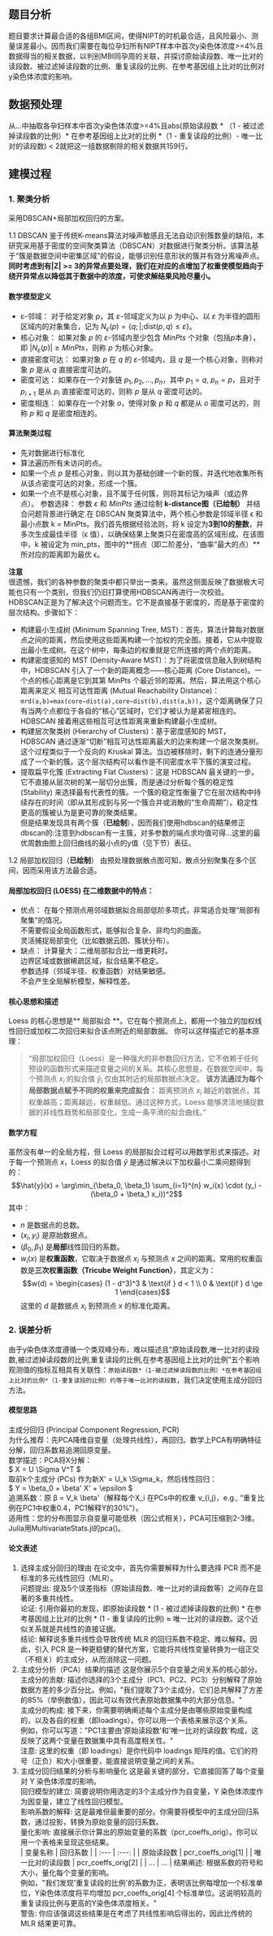 ## 题目分析
题目要求计算最合适的各组BMI区间，使得NIPT的时机最合适，且风险最小、测量误差最小。因而我们需要在每位孕妇所有NIPT样本中首次y染色体浓度>=4%且数据得当的相关数据，以判别MBI同孕周的关联，并探讨原始读段数、唯一比对的读段数、被过滤掉读段数的比例、重复读段的比例、在参考基因组上比对的比例对y染色体浓度的影响。  

## 数据预处理
从...中抽取各孕妇样本中首次y染色体浓度>=4%且abs(原始读段数 * （1 - 被过滤掉读段数的比例）* 在参考基因组上比对的比例 *（1 - 重复读段的比例）- 唯一比对的读段数) < 2就把这一组数据剔除的相关数据共159行。  

## 建模过程

### 1. 聚类分析
采用DBSCAN+局部加权回归的方案。

1.1 DBSCAN
鉴于传统K-means算法对噪声敏感且无法自动识别簇数量的缺陷，本研究采用基于密度的空间聚类算法（DBSCAN）对数据进行聚类分析。该算法基于“簇是数据空间中密集区域”的假设，能够识别任意形状的簇并有效分离噪声点。  
**同时考虑到有|Z| >= 3的异常点要处理，我们在对应的点增加了权重使模型趋向于绕开异常点以降低其于数据中的浓度，可使求解结果风险尽量小。**  

#### 数学模型定义
- ε-邻域： 对于给定对象 $p$，其 $ε$-邻域定义为以 $p$ 为中心、以 $ε$ 为半径的圆形区域内的对象集合，记为 $N_ε(p) = \{q ; | ; \text{dist}(p, q) ≤ ε\}$。
- 核心对象： 如果对象 $p$ 的 $ε$-邻域内至少包含 $MinPts$ 个对象（包括$p$本身），即 $|N_ε(p)| ≥ MinPts$，则称 $p$ 为核心对象。
- 直接密度可达： 如果对象 $p$ 在 $q$ 的 $ε$-邻域内，且 $q$ 是一个核心对象，则称对象 $p$ 是从 $q$ 直接密度可达的。
- 密度可达： 如果存在一个对象链 $p_1, p_2, ..., p_n$，其中 $p_1 = q$, $p_n = p$，且对于 $p_{i+1}$ 是从 $p_i$ 直接密度可达的，则称 $p$ 是从 $q$ 密度可达的。
- 密度相连： 如果存在一个对象 $o$，使得对象 $p$ 和 $q$ 都是从 $o$ 密度可达的，则称 $p$ 和 $q$ 是密度相连的。  
#### 算法聚类过程
- 先对数据进行标准化
- 算法遍历所有未访问的点。
- 如果一个点 $p$ 是核心对象，则以其为基础创建一个新的簇，并迭代地收集所有从该点密度可达的对象，形成一个簇。
- 如果一个点不是核心对象，且不属于任何簇，则将其标记为噪声（或边界点）。
参数选择： 参数 $ε$ 和 $MinPts$ 通过绘制 **k-distance图（已绘制）** 并结合问题背景进行确定.在 DBSCAN 聚类算法中，两个核心参数是邻域半径 ϵ 和最小点数 k = MinPts。我们首先根据经验法则，将 k 设定为**3到10的整数**，并多次生成最佳半径（ϵ 值），以确保结果上聚类只在密度高的区域形成。在该图中，k 被设定为 min_pts，图中的**拐点（即二阶差分，“曲率”最大的点）**所对应的距离即为最优 ϵ。

**注意**  
很遗憾，我们的各种参数的聚类中都只举出一类来。虽然这侧面反映了数据极大可能也只有一个类别，但我们仍旧打算使用HDBSCAN再进行一次校验。  
HDBSCAN正是为了解决这个问题而生。它不是直接基于密度的，而是基于密度的层次结构。步骤如下：   
- 构建最小生成树 (Minimum Spanning Tree, MST)：首先，算法计算每对数据点之间的距离，然后使用这些距离构建一个加权的完全图。接着，它从中提取出最小生成树。在这个树中，每条边的权重就是它所连接的两个点的距离。
- 构建密度感知的 MST (Density-Aware MST)：为了将密度信息融入到树结构中，HDBSCAN 引入了一个新的距离概念——核心距离 (Core Distance)。一个点的核心距离是它到其第 MinPts 个最近邻的距离。然后，算法用这个核心距离来定义 相互可达性距离 (Mutual Reachability Distance)：`mrd(a,b)=max(core−dist(a),core−dist(b),dist(a,b))`，这个距离确保了只有当两个点都位于各自的“核心”区域时，它们才被认为是紧密相连的。HDBSCAN 接着用这些相互可达性距离来重新构建最小生成树。  
- 构建层次聚类树 (Hierarchy of Clusters)：基于密度感知的 MST，HDBSCAN 通过逐渐“切断”相互可达性距离最大的边来构建一个层次聚类树。这个过程类似于一个反向的 Kruskal 算法。当边被移除时，剩下的连通分量形成了一个新的簇。这个层次结构可以看作是不同密度水平下簇的演变过程。
- 提取扁平化簇 (Extracting Flat Clusters)：这是 HDBSCAN 最关键的一步。它不直接从层次树的某一层切分出簇，而是通过分析每个簇的稳定性 (Stability) 来选择最有代表性的簇。一个簇的稳定性衡量了它在层次结构中持续存在的时间（即从其形成到与另一个簇合并或消散的“生命周期”）。稳定性更高的簇被认为是更可靠的聚类结果。  
但是结果发现具有两个簇（**已绘制**），因而我们使用hdbscan的结果修正dbscan的:注意到hdbscan有一主簇，对多参数的端点求均值可得...这里的最优周数由图上回归曲线的最小点的y值（见下节）表征。  

1.2 局部加权回归（**已绘制**）
由预处理数据散点图可知，散点分别聚集在多个区间，因而采用该方法最合适。  

#### 局部加权回归 (LOESS) 在二维数据中的特点：
- 优点：
在每个预测点用邻域数据拟合局部低阶多项式，非常适合处理“局部有聚集”的情况。  
不需要假设全局函数形式，能够拟合复杂、非均匀的曲面。  
灵活捕捉局部变化（比如数据云团、簇状分布）。  
- 缺点：
计算量大：二维局部拟合比一维更耗时。  
边界区域或数据稀疏区域，拟合结果不稳定。  
参数选择（邻域半径、权重函数）对结果敏感。  
不会产生全局解析模型，解释性差。  

#### 核心思想和描述
Loess 的核心思想是** 局部拟合 **。它在每个预测点上，都用一个独立的加权线性回归或加权二次回归来拟合该点附近的局部数据。
你可以这样描述它的基本原理：
> “局部加权回归（Loess）是一种强大的非参数回归方法，它不依赖于任何预设的函数形式来描述变量之间的关系。其核心思想是，在数据空间中，每个预测点 $x_i$ 的拟合值 $\hat{y}_i$ 仅由其附近的局部数据点决定。
> **该方法通过为每个局部数据点赋予不同的权重来完成拟合：** 距离预测点 $x_i$ 越近的数据点，其权重越高；距离越远，权重越低。通过这种方式，Loess 能够灵活地捕捉数据的非线性趋势和局部变化，生成一条平滑的拟合曲线。”  

#### 数学方程
虽然没有单一的全局方程，但 Loess 的局部拟合过程可以用数学形式来描述。对于每一个预测点 $x$，Loess 的拟合值 $\hat{y}$ 是通过解决以下加权最小二乘问题得到的：
$$\hat{y}(x) = \arg\min_{\beta_0, \beta_1} \sum_{i=1}^{n} w_i(x) \cdot (y_i - (\beta_0 + \beta_1 x_i))^2$$
其中：
* $n$ 是数据点的总数。
* $(x_i, y_i)$ 是原始数据点。
* $(\beta_0, \beta_1)$ 是**局部**线性回归的系数。
* $w_i(x)$ 是**权重函数**，它取决于数据点 $x_i$ 与预测点 $x$ 之间的距离。常用的权重函数是**三次权重函数（Tricube Weight Function）**，其定义为：
$$w(d) = \begin{cases} (1 - d^3)^3 & \text{if } d < 1 \\ 0 & \text{if } d \ge 1 \end{cases}$$
这里的 $d$ 是数据点 $x_i$ 到预测点 $x$ 的标准化距离。  

### 2. 误差分析
由于y染色体浓度遵循一个类双峰分布，难以描述且“原始读段数,唯一比对的读段数,被过滤掉读段数的比例,重复读段的比例,在参考基因组上比对的比例”五个影响观测值的指标互相具有关联性：`原始读段数*（1-被过滤掉读段数的比例）*在参考基因组上比对的比例*（1-重复读段的比例）约等于唯一比对的读段数`，我们决定使用主成分回归方法。  

#### 模型思路
主成分回归 (Principal Component Regression, PCR)  
为什么推荐：先PCA降维自变量（处理共线性），再回归。数学上PCA有明确特征分解，回归系数易追溯回原变量。  
数学描述：PCA将X分解：  
$  X = U \Sigma V^T  $  
取前k个主成分 (PCs) 作为新X' = U_k \Sigma_k，然后线性回归：  
$  Y = \beta_0 + \beta' X' + \epsilon  $  
追溯系数：原 β = V_k \beta'（解释每个X_i 在PCs中的权重 v_{i,j}，e.g., “重复比例在PC1中权重0.4，PC1解释Y的30%”）。  
适用性：您的分布图显示自变量可能低秩（因公式相关），PCA可压缩到2-3维。Julia用MultivariateStats.jl的pca()。  

#### 论文表述
1. 选择主成分回归的理由
在论文中，首先你需要解释为什么要选择 PCR 而不是标准的多元线性回归（MLR）。  
问题提出: 提及5个误差指标（原始读段数、唯一比对的读段数等）之间存在显著的多重共线性。  
论证: 引用你最初的发现，即原始读段数 * (1 - 被过滤掉读段数的比例) * 在参考基因组上比对的比例 * (1 - 重复读段的比例) ≈ 唯一比对的读段数。这个近似关系就是共线性的直接证据。  
结论: 解释说多重共线性会导致传统 MLR 的回归系数不稳定、难以解释。因此，引入 PCR 是一种更稳健的替代方案，它能将共线性变量转换为一组正交（不相关）的主成分，从而消除这一问题。  
2. 主成分分析（PCA）结果的描述
这是你展示5个自变量之间关系的核心部分。  
主成分的贡献: 描述你选择的3个主成分（PC1、PC2、PC3）分别解释了原始数据方差的多少百分比。例如，"我们提取了3个主成分，它们总共解释了方差的85%（举例数值），因此可以有效代表原始数据集中的大部分信息。"  
主成分的构成: 接下来，你需要明确阐述每个主成分是由哪些原始变量构成的，以及各自的权重（即loadings）。你可以用一个表格来展示这个关系。  
例如，你可以写道："PC1主要由'原始读段数'和'唯一比对的读段数'构成，这反映了这两个变量在数据集中具有高度相关性。"  
注意: 这里的权重（即 loadings）是你代码中 loadings 矩阵的值。它们的符号（正负）和大小很重要，能直接说明变量之间的关系。  
3. 主成分回归结果的分析与影响量化
这是最关键的部分，它直接回答了每个变量对 Y 染色体浓度的影响。  
回归模型的建立: 简要说明你用选定的3个主成分作为自变量，Y 染色体浓度作为因变量，建立了线性回归模型。  
影响系数的解释: 这是最难但最重要的部分。你需要将模型中的主成分回归系数，通过投影，转换为原始变量的回归系数。  
量化影响: 直接展示你计算出的原始变量的系数（pcr_coeffs_orig）。你可以用一个表格来呈现这些结果。  
| 变量名称 | 回归系数 |
| :--- | :---: |
| 原始读段数 | pcr_coeffs_orig[1] |
| 唯一比对的读段数 | pcr_coeffs_orig[2] |
| ... | ... |
结果阐述: 根据系数的符号和大小，量化每个变量的影响。  
例如，"我们发现'重复读段的比例'的系数为正，表明该比例每增加一个标准单位，Y染色体浓度将平均增加 pcr_coeffs_orig[4] 个标准单位。这说明较高的重复读段比例与更高的Y染色体浓度相关。"  
警告: 你应该强调这些结果是在考虑了共线性影响后得出的，因此比传统的 MLR 结果更可靠。  